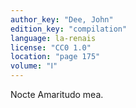 ```yaml
---
author_key: "Dee, John"
edition_key: "compilation"
language: la-renais
license: "CC0 1.0"
location: "page 175"
volume: "Ⅰ"
---
```

Nocte Amaritudo mea.

